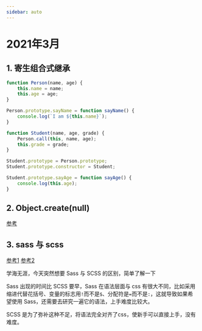 ```yaml
---
sidebar: auto
---
```


# 2021年3月

## 1. 寄生组合式继承

```javascript
function Person(name, age) {
    this.name = name;
    this.age = age;
}

Person.prototype.sayName = function sayName() {
    console.log(`I am ${this.name}`);
}

function Student(name, age, grade) {
    Person.call(this, name, age);
    this.grade = grade;
}

Student.prototype = Person.prototype;
Student.prototype.constructor = Student;

Student.prototype.sayAge = function sayAge() {
    console.log(this.age);
}

```

## 2. Object.create(null)

[参考](https://juejin.cn/post/6844903589815517192)

## 3. sass 与 scss

[参考1](https://segmentfault.com/a/1190000005646206)
[参考2](https://www.html.cn/qa/css3/15686.html)

学海无涯，今天突然想要 Sass 与 SCSS 的区别，简单了解一下

Sass 出现的时间比 SCSS 要早，Sass 在语法层面与 css 有很大不同，比如采用缩进代替花括号、变量的标志用`!`而不是`$`、分配符是`=`而不是`:`，这就导致如果希望使用 Sass，还需要去研究一遍它的语法，上手难度比较大。

SCSS 是为了弥补这种不足，将语法完全对齐了css，使新手可以直接上手，没有难度。
